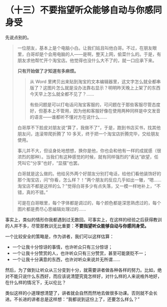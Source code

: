 （十三）不要指望听众能够自动与你感同身受 
========================================

先说点别的。

> 一位朋友，基本上是个电脑小白。让我们姑且叫他白哥。不过，在朋友眼里，白哥却是个会用电脑的人——是啊，整天上网，偷菜什么的。于是，有朋友求他帮忙开个淘宝店。他觉得也没什么大不了的，就一口应承下来。
>
> **只有开始做了才知道有多麻烦。**
>
> > 从 Word 里拷贝出来贴到淘宝的文本编辑器里，这文字怎么就全都串版了？这图片怎么就是没办法靠右显示？明明昨天晚上上架了的东西今天早上怎么就全都不见了？……
> >
> > 有些问题是可以打电话问淘宝客服的，可问题在于那些客服尽管态度好，但基本上不管用，因为他和客服好像在使用两种同样是中文发音的语言——谁都听不懂对方在说什么……
>
> 白哥厚不下脸皮对朋友说“算了，我做不了”，于是，跑到书店买书，找其他朋友问，连滚带爬折腾了 10 多天，终于把一个淘宝店折腾完毕，交给朋友使用。
>
> 事儿并不大，但设身处地想想，换你是他，你也会和他有一样的成就感（很浓烈的那种）。当我们有这种感觉的时候，就有同样强烈的“表达”欲望，任凭叫它“分享”也好，“显摆”也罢。
>
> 白哥就是这么做的。他给另外两个好朋友分别打电话，给他们看他装饰好的那个淘宝店，问“你看，怎么样？！”两个朋友的反应几乎如出一辙，“嗯……淘宝店不都是这样的么？”觉得白哥多少有点失落，又一模一样地补上，“不错，真的不错。”
>
> 可是在白哥眼里，每个字体都是调过的，每个颜色都是深思熟虑过的，每个图片都是费尽心思编辑处理过的……

事实上，类似的情形你我都遇到过无数回。可事实上，在这样的经验之后获得教训的人并不多，尽管那教训无比重要：**不要指望听众能够自动与你感同身受。**

一个比较安全的策略是，作为讲者，我们可以这样估算：

-   一个让我十分惊讶的事情，也许听众只有三分惊讶；
-   一个让我十分赞赏的人，也许听众只有三分赞赏，甚至可能褒贬不一；
-   一个让我十分满意的东西，也许对听众来说并无所谓……

然后，为了做到让听众从三分变到十分，就需要讲者做各种各样的努力。比如，绝对不能只说什么东西好，而应该说清楚究竟怎样好，对什么样的人来说格外地好，在什么样的情况下，无以伦比？

类似这样的小道理想清楚了，讲者就会自然而然地去做很多功课。否则就不会长进。不长进的讲者总是这样想：“我都说到这份上了，还要怎么样么？”
